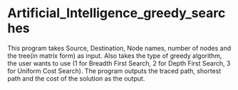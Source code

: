 # Artificial_Intelligence_greedy_searches
This program takes Source, Destination, Node names, number of nodes and the tree(in matrix form) as input. Also takes the type of greedy algorithm, the user wants to use (1 for Breadth First Search, 2 for Depth First Search, 3 for Uniform Cost Search). The program outputs the traced path, shortest path and the cost of the solution as the output.
